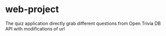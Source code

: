 # web-project
The quiz application directly grab different questions from Open Trivia DB API with modifications of url
